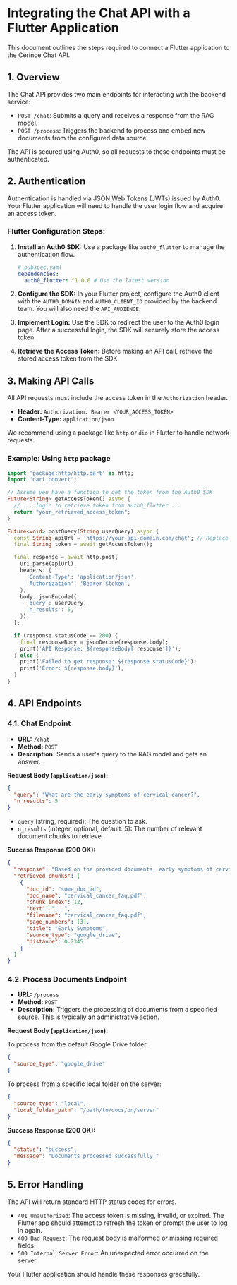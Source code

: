 # Integrating the Chat API with a Flutter Application

This document outlines the steps required to connect a Flutter application to the Cerince Chat API.

## 1. Overview

The Chat API provides two main endpoints for interacting with the backend service:

-   `POST /chat`: Submits a query and receives a response from the RAG model.
-   `POST /process`: Triggers the backend to process and embed new documents from the configured data source.

The API is secured using Auth0, so all requests to these endpoints must be authenticated.

## 2. Authentication

Authentication is handled via JSON Web Tokens (JWTs) issued by Auth0. Your Flutter application will need to handle the user login flow and acquire an access token.

### Flutter Configuration Steps:

1.  **Install an Auth0 SDK:** Use a package like `auth0_flutter` to manage the authentication flow.
    ```yaml
    # pubspec.yaml
    dependencies:
      auth0_flutter: ^1.0.0 # Use the latest version
    ```

2.  **Configure the SDK:** In your Flutter project, configure the Auth0 client with the `AUTH0_DOMAIN` and `AUTH0_CLIENT_ID` provided by the backend team. You will also need the `API_AUDIENCE`.

3.  **Implement Login:** Use the SDK to redirect the user to the Auth0 login page. After a successful login, the SDK will securely store the access token.

4.  **Retrieve the Access Token:** Before making an API call, retrieve the stored access token from the SDK.

## 3. Making API Calls

All API requests must include the access token in the `Authorization` header.

-   **Header:** `Authorization: Bearer <YOUR_ACCESS_TOKEN>`
-   **Content-Type:** `application/json`

We recommend using a package like `http` or `dio` in Flutter to handle network requests.

### Example: Using `http` package

```dart
import 'package:http/http.dart' as http;
import 'dart:convert';

// Assume you have a function to get the token from the Auth0 SDK
Future<String> getAccessToken() async {
  // ... logic to retrieve token from auth0_flutter ...
  return "your_retrieved_access_token";
}

Future<void> postQuery(String userQuery) async {
  const String apiUrl = 'https://your-api-domain.com/chat'; // Replace with the actual API URL
  final String token = await getAccessToken();

  final response = await http.post(
    Uri.parse(apiUrl),
    headers: {
      'Content-Type': 'application/json',
      'Authorization': 'Bearer $token',
    },
    body: jsonEncode({
      'query': userQuery,
      'n_results': 5,
    }),
  );

  if (response.statusCode == 200) {
    final responseBody = jsonDecode(response.body);
    print('API Response: ${responseBody['response']}');
  } else {
    print('Failed to get response: ${response.statusCode}');
    print('Error: ${response.body}');
  }
}
```

## 4. API Endpoints

### 4.1. Chat Endpoint

-   **URL:** `/chat`
-   **Method:** `POST`
-   **Description:** Sends a user's query to the RAG model and gets an answer.

**Request Body (`application/json`):**

```json
{
  "query": "What are the early symptoms of cervical cancer?",
  "n_results": 5
}
```

-   `query` (string, required): The question to ask.
-   `n_results` (integer, optional, default: 5): The number of relevant document chunks to retrieve.

**Success Response (200 OK):**

```json
{
  "response": "Based on the provided documents, early symptoms of cervical cancer can include...",
  "retrieved_chunks": [
    {
      "doc_id": "some_doc_id",
      "doc_name": "cervical_cancer_faq.pdf",
      "chunk_index": 12,
      "text": "...",
      "filename": "cervical_cancer_faq.pdf",
      "page_numbers": [3],
      "title": "Early Symptoms",
      "source_type": "google_drive",
      "distance": 0.2345
    }
  ]
}
```

### 4.2. Process Documents Endpoint

-   **URL:** `/process`
-   **Method:** `POST`
-   **Description:** Triggers the processing of documents from a specified source. This is typically an administrative action.

**Request Body (`application/json`):**

To process from the default Google Drive folder:
```json
{
  "source_type": "google_drive"
}
```

To process from a specific local folder on the server:
```json
{
  "source_type": "local",
  "local_folder_path": "/path/to/docs/on/server"
}
```

**Success Response (200 OK):**

```json
{
  "status": "success",
  "message": "Documents processed successfully."
}
```

## 5. Error Handling

The API will return standard HTTP status codes for errors.

-   `401 Unauthorized`: The access token is missing, invalid, or expired. The Flutter app should attempt to refresh the token or prompt the user to log in again.
-   `400 Bad Request`: The request body is malformed or missing required fields.
-   `500 Internal Server Error`: An unexpected error occurred on the server.

Your Flutter application should handle these responses gracefully.
